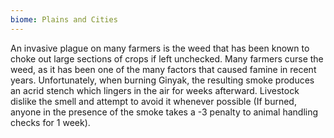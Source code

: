 ```yaml
---
biome: Plains and Cities
---
```

An invasive plague on many farmers is the weed that has been known to choke out large sections of crops if left unchecked. Many farmers curse the weed, as it has been one of the many factors that caused famine in recent years. Unfortunately, when burning Ginyak, the resulting smoke produces an acrid stench which lingers in the air for weeks afterward. Livestock dislike the smell and attempt to avoid it whenever possible (If burned, anyone in the presence of the smoke takes a -3 penalty to animal handling checks for 1 week). 

